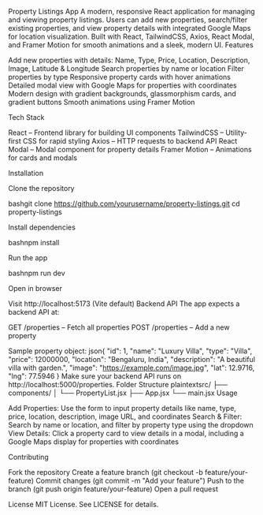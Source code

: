 Property Listings App
A modern, responsive React application for managing and viewing property listings. Users can add new properties, search/filter existing properties, and view property details with integrated Google Maps for location visualization.
Built with React, TailwindCSS, Axios, React Modal, and Framer Motion for smooth animations and a sleek, modern UI.
Features

Add new properties with details: Name, Type, Price, Location, Description, Image, Latitude & Longitude
Search properties by name or location
Filter properties by type
Responsive property cards with hover animations
Detailed modal view with Google Maps for properties with coordinates
Modern design with gradient backgrounds, glassmorphism cards, and gradient buttons
Smooth animations using Framer Motion

Tech Stack

React – Frontend library for building UI components
TailwindCSS – Utility-first CSS for rapid styling
Axios – HTTP requests to backend API
React Modal – Modal component for property details
Framer Motion – Animations for cards and modals

Installation

Clone the repository

bashgit clone https://github.com/yourusername/property-listings.git
cd property-listings

Install dependencies

bashnpm install

Run the app

bashnpm run dev

Open in browser

Visit http://localhost:5173 (Vite default)
Backend API
The app expects a backend API at:

GET /properties – Fetch all properties
POST /properties – Add a new property

Sample property object:
json{
  "id": 1,
  "name": "Luxury Villa",
  "type": "Villa",
  "price": 12000000,
  "location": "Bengaluru, India",
  "description": "A beautiful villa with garden.",
  "image": "https://example.com/image.jpg",
  "lat": 12.9716,
  "lng": 77.5946
}
Make sure your backend API runs on http://localhost:5000/properties.
Folder Structure
plaintextsrc/
 ├── components/
 │   └── PropertyList.jsx
 ├── App.jsx
 └── main.jsx
Usage

Add Properties: Use the form to input property details like name, type, price, location, description, image URL, and coordinates
Search & Filter: Search by name or location, and filter by property type using the dropdown
View Details: Click a property card to view details in a modal, including a Google Maps display for properties with coordinates

Contributing

Fork the repository
Create a feature branch (git checkout -b feature/your-feature)
Commit changes (git commit -m "Add your feature")
Push to the branch (git push origin feature/your-feature)
Open a pull request

License
MIT License. See LICENSE for details.